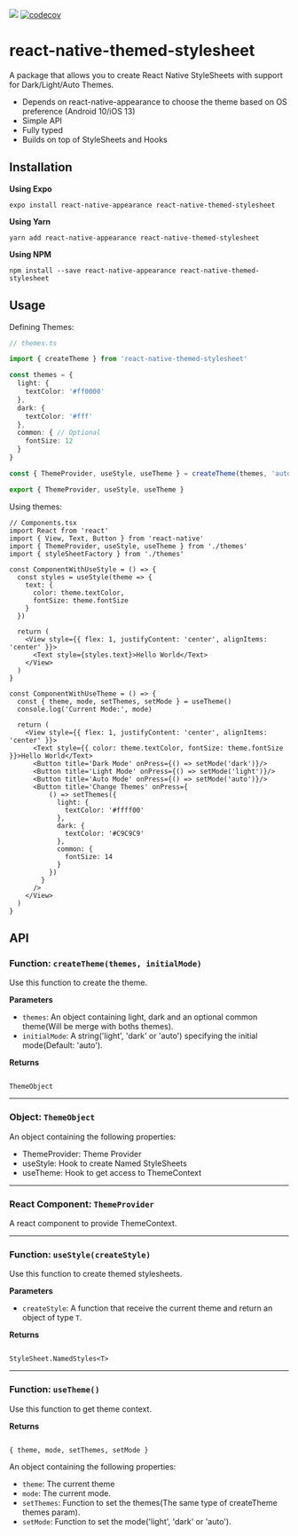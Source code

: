 ![](https://github.com/andreppedroza/react-native-themed-stylesheet/workflows/Release%20CI/badge.svg)
[![codecov](https://codecov.io/gh/andreppedroza/react-native-themed-stylesheet/branch/main/graph/badge.svg)](https://codecov.io/gh/andreppedroza/react-native-themed-stylesheet)

# react-native-themed-stylesheet

A package that allows you to create React Native StyleSheets with support for Dark/Light/Auto Themes.

- Depends on react-native-appearance to choose the theme based on OS preference (Android 10/iOS 13)
- Simple API
- Fully typed
- Builds on top of StyleSheets and Hooks

## Installation

**Using Expo**

```
expo install react-native-appearance react-native-themed-stylesheet
```

**Using Yarn**

```
yarn add react-native-appearance react-native-themed-stylesheet
```

**Using NPM**

```
npm install --save react-native-appearance react-native-themed-stylesheet
```

## Usage

Defining Themes:

```ts
// themes.ts

import { createTheme } from 'react-native-themed-stylesheet'

const themes = {
  light: {
    textColor: '#ff0000'
  },
  dark: {
    textColor: '#fff'
  },
  common: { // Optional
    fontSize: 12
  }
}

const { ThemeProvider, useStyle, useTheme } = createTheme(themes, 'auto') // Initial Mode is optional(Default: 'auto')

export { ThemeProvider, useStyle, useTheme }
```

Using themes:

```tsx
// Components.tsx
import React from 'react'
import { View, Text, Button } from 'react-native'
import { ThemeProvider, useStyle, useTheme } from './themes'
import { styleSheetFactory } from './themes'

const ComponentWithUseStyle = () => {
  const styles = useStyle(theme => {
    text: {
      color: theme.textColor,
      fontSize: theme.fontSize
    }
  })

  return (
    <View style={{ flex: 1, justifyContent: 'center', alignItems: 'center' }}>
      <Text style={styles.text}>Hello World</Text>
    </View>
  )
}

const ComponentWithUseTheme = () => {
  const { theme, mode, setThemes, setMode } = useTheme()
  console.log('Current Mode:', mode)

  return (
    <View style={{ flex: 1, justifyContent: 'center', alignItems: 'center' }}>
      <Text style={{ color: theme.textColor, fontSize: theme.fontSize }}>Hello World</Text>
      <Button title='Dark Mode' onPress={() => setMode('dark')}/>
      <Button title='Light Mode' onPress={() => setMode('light')}/>
      <Button title='Auto Mode' onPress={() => setMode('auto')}/>
      <Button title='Change Themes' onPress={
          () => setThemes({
            light: {
              textColor: '#ffff00'
            },
            dark: {
              textColor: '#C9C9C9'
            },
            common: {
              fontSize: 14
            }
          })
        }
      />
    </View>
  )
}
```

## API

### Function: `createTheme(themes, initialMode)`

Use this function to create the theme.

**Parameters**

- `themes`: An object containing light, dark and an optional common theme(Will be merge with boths themes).
- `initialMode`: A string('light', 'dark' or 'auto') specifying the initial mode(Default: 'auto').

**Returns**

```

ThemeObject

```

---

### Object: `ThemeObject`

An object containing the following properties:

- ThemeProvider: Theme Provider
- useStyle: Hook to create Named StyleSheets
- useTheme: Hook to get access to ThemeContext

---

### React Component: `ThemeProvider`

A react component to provide ThemeContext.

---

### Function: `useStyle(createStyle)`

Use this function to create themed stylesheets.

**Parameters**

- `createStyle`: A function that receive the current theme and return an object of type `T`.

**Returns**

```

StyleSheet.NamedStyles<T>

```

---

### Function: `useTheme()`

Use this function to get theme context.

**Returns**

```

{ theme, mode, setThemes, setMode }

```

An object containing the following properties:

- `theme`: The current theme
- `mode`: The current mode.
- `setThemes`: Function to set the themes(The same type of createTheme themes param).
- `setMode`: Function to set the mode('light', 'dark' or 'auto').
